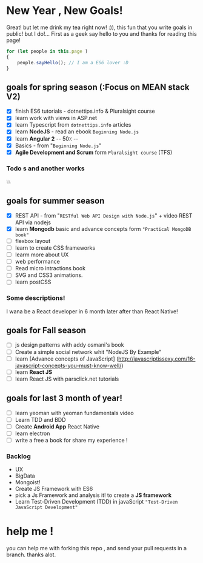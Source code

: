 # New Year , New Goals!
Great! but let me drink my tea right now! :)), this fun that you write goals in public! but I do!...
First as a geek say hello to you and thanks for reading this page!
```js
for (let people in this.page )
{
	people.sayHello(); // I am a ES6 lover :D
}
```

## goals for spring season (:Focus on MEAN stack V2)

- [x] finish ES6 tutorials - dotnettips.info & Pluralsight course
- [x] learn work with views in ASP.net
- [x] learn Typescript from `dotnettips.info` articles
- [x] learn **NodeJS** - read an ebook  `Beginning Node.js`
- [x] learn **Angular 2** -- 50٪ -- 
- [x] Basics - from "`Beginning Node.js`"
- [x] **Agile Development and Scrum** form `Pluralsight course` (TFS)
### Todo s and another works

 :boom:

## goals for summer season
- [x] REST API - from "`RESTful Web API Design with Node.js`" + video REST API via nodejs
- [x] learn **Mongodb** basic and advance concepts form `"Practical MongoDB book"`
- [ ] flexbox layout
- [ ] learn to create CSS frameworks 
- [ ] learm more about UX
- [ ] web performance
- [ ] Read micro intractions book
- [ ] SVG and CSS3 animations.
- [ ] learn postCSS

### Some descriptions!
I wana be a React developer in 6 month later after than React Native!

## goals for Fall season
- [ ] js design patterns with addy osmani's book
- [ ] Create a simple social  network  whit "NodeJS By Example"
- [ ] learn [Advance concepts of JavaScript] (http://javascriptissexy.com/16-javascript-concepts-you-must-know-well/)
- [ ] learn **React JS**
- [ ] learn React JS with parsclick.net tutorials

## goals for last 3 month of year!

- [ ] learn yeoman with yeoman fundamentals video
- [ ] Learn TDD and BDD
- [ ] Create **Android App**  React Native
- [ ] learn electron
- [ ] write a free a book for share my experience !  
### Backlog
- UX
- BigData
- Mongoist!
- Create JS Framework with ES6
- pick a Js Framework and analysis it! to create a **JS framework**
- Learn Test-Driven Development (TDD)  in javaScript `"Test-Driven JavaScript Development"`

# help me !
you can help me with forking this repo , and send your pull requests in a branch. thanks alot.
